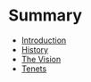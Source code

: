 # Summary

* [Introduction](README.md)
* [History](history.md)
* [The Vision](the-vision.md)
* [Tenets](tenets.md)

